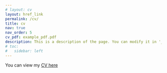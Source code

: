 ```yaml
---
# layout: cv
layout: href_link
permalink: /cv/
title: cv
nav: true
nav_order: 5
cv_pdf: example_pdf.pdf
description: This is a description of the page. You can modify it in '_pages/cv.md'. You can also change or remove the top pdf download button.
# toc:
#   sidebar: left
---
```


You can view my [CV here](assets/pdf/cv.pdf)